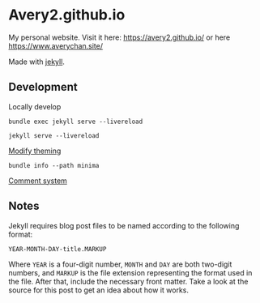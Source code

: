 # Avery2.github.io

My personal website. Visit it here: https://avery2.github.io/ or here https://www.averychan.site/

Made with [jekyll](https://jekyllrb.com/).

## Development

Locally develop

`bundle exec jekyll serve --livereload`

`jekyll serve --livereload`

[Modify theming](https://jekyllrb.com/docs/themes/#overriding-theme-defaults)

`bundle info --path minima`

[Comment system](https://utteranc.es/)

## Notes

Jekyll requires blog post files to be named according to the following format:

`YEAR-MONTH-DAY-title.MARKUP`

Where `YEAR` is a four-digit number, `MONTH` and `DAY` are both two-digit numbers, and `MARKUP` is the file extension representing the format used in the file. After that, include the necessary front matter. Take a look at the source for this post to get an idea about how it works.
